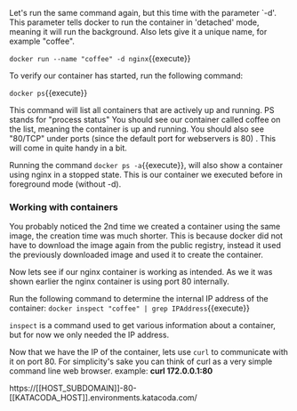 Let's run the same command again, but this time with the parameter `-d'.
This parameter tells docker to run the container in 'detached' mode, meaning it will run the background. 
Also lets give it a unique name, for example "coffee".

`docker run --name "coffee" -d nginx`{{execute}}

To verify our container has started, run the following command:

`docker ps`{{execute}}

This command will list all containers that are actively up and running. PS stands for "process status"
You should see our container called coffee on the list, meaning the container is up and running. You should also see "80/TCP" under ports (since the default port for webservers is 80) . This will come in quite handy in a bit.

Running the command `docker ps -a`{{execute}}, will also show a container using nginx in a stopped state.
This is our container we executed before in foreground mode (without -d).

<h3>Working with containers</h3>

You probably noticed the 2nd time we created a container using the same image, the creation time was much shorter.
This is because docker did not have to download the image again from the public registry, instead it used the previously downloaded image and used it to create the container.

Now lets see if our nginx container is working as intended. As we it was shown earlier the nginx container is using port 80 internally.

Run the following command to determine the internal IP address of the container:
`docker inspect "coffee" | grep IPAddress`{{execute}}

`inspect` is a command used to get various information about a container, but for now we only needed the IP address.

Now that we have the IP of the container, lets use `curl` to communicate with it on port 80.
For simplicity's sake you can think of curl as a very simple command line web browser.
example: <b> curl 172.0.0.1:80 </b>




https://[[HOST_SUBDOMAIN]]-80-[[KATACODA_HOST]].environments.katacoda.com/